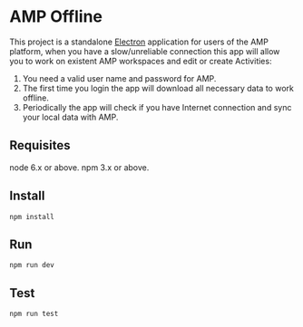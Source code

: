 AMP Offline
==============
This project is a standalone [Electron](http://electron.atom.io/) application for users of the AMP platform, when you have a slow/unreliable connection this app will allow you to work on existent AMP workspaces and edit or create Activities:

1. You need a valid user name and password for AMP.
2. The first time you login the app will download all necessary data to work offline.
3. Periodically the app will check if you have Internet connection and sync your local data with AMP.

Requisites
-------
node 6.x or above.
npm 3.x or above.

Install
-------    
    npm install
    
Run
-----
	npm run dev

Test
-----
  	npm run test
